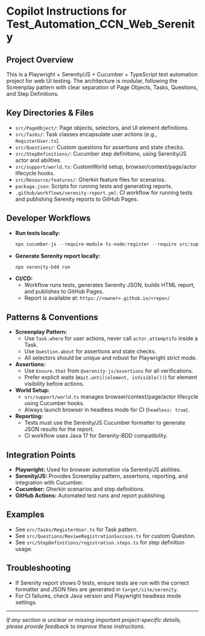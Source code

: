 # Copilot Instructions for Test_Automation_CCN_Web_Serenity

## Project Overview
This is a Playwright + Serenity/JS + Cucumber + TypeScript test automation project for web UI testing. The architecture is modular, following the Screenplay pattern with clear separation of Page Objects, Tasks, Questions, and Step Definitions.

## Key Directories & Files
- `src/PageObject/`: Page objects, selectors, and UI element definitions.
- `src/Tasks/`: Task classes encapsulate user actions (e.g., `RegisterUser.ts`).
- `src/Questions/`: Custom questions for assertions and state checks.
- `src/StepDefinitions/`: Cucumber step definitions, using Serenity/JS actor and abilities.
- `src/support/world.ts`: CustomWorld setup, browser/context/page/actor lifecycle hooks.
- `src/Resource/features/`: Gherkin feature files for scenarios.
- `package.json`: Scripts for running tests and generating reports.
- `.github/workflows/serenity-report.yml`: CI workflow for running tests and publishing Serenity reports to GitHub Pages.

## Developer Workflows
- **Run tests locally:**
  ```powershell
  npx cucumber-js --require-module ts-node/register --require src/support/world.ts --require src/StepDefinitions/**/*.ts src/Resource/features/**/*.feature --format @serenity-js/cucumber
  ```
- **Generate Serenity report locally:**
  ```powershell
  npx serenity-bdd run
  ```
- **CI/CD:**
  - Workflow runs tests, generates Serenity JSON, builds HTML report, and publishes to GitHub Pages.
  - Report is available at: `https://<owner>.github.io/<repo>/`

## Patterns & Conventions
- **Screenplay Pattern:**
  - Use `Task.where` for user actions, never call `actor.attemptsTo` inside a Task.
  - Use `Question.about` for assertions and state checks.
  - All selectors should be unique and robust for Playwright strict mode.
- **Assertions:**
  - Use `Ensure.that` from `@serenity-js/assertions` for all verifications.
  - Prefer explicit waits (`Wait.until(element, isVisible())`) for element visibility before actions.
- **World Setup:**
  - `src/support/world.ts` manages browser/context/page/actor lifecycle using Cucumber hooks.
  - Always launch browser in headless mode for CI (`headless: true`).
- **Reporting:**
  - Tests must use the Serenity/JS Cucumber formatter to generate JSON results for the report.
  - CI workflow uses Java 17 for Serenity-BDD compatibility.

## Integration Points
- **Playwright:** Used for browser automation via Serenity/JS abilities.
- **Serenity/JS:** Provides Screenplay pattern, assertions, reporting, and integration with Cucumber.
- **Cucumber:** Gherkin scenarios and step definitions.
- **GitHub Actions:** Automated test runs and report publishing.

## Examples
- See `src/Tasks/RegisterUser.ts` for Task pattern.
- See `src/Questions/ReviweRegistrationSuccess.ts` for custom Question.
- See `src/StepDefinitions/registration.steps.ts` for step definition usage.

## Troubleshooting
- If Serenity report shows 0 tests, ensure tests are run with the correct formatter and JSON files are generated in `target/site/serenity`.
- For CI failures, check Java version and Playwright headless mode settings.

---
_If any section is unclear or missing important project-specific details, please provide feedback to improve these instructions._
